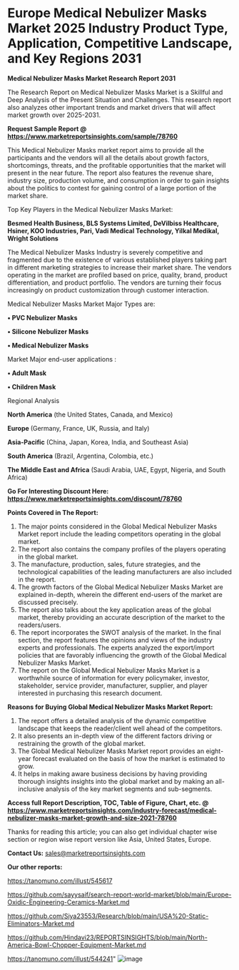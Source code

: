 # Europe Medical Nebulizer Masks Market 2025 Industry Product Type, Application, Competitive Landscape, and Key Regions 2031

<strong>Medical Nebulizer Masks Market Research Report 2031</strong>

The Research Report on Medical Nebulizer Masks Market is a Skillful and Deep Analysis of the Present Situation and Challenges. This research report also analyzes other important trends and market drivers that will affect market growth over 2025-2031.

<strong>Request Sample Report @ <a href=https://www.marketreportsinsights.com/sample/78760>https://www.marketreportsinsights.com/sample/78760</a></strong>

This Medical Nebulizer Masks market report aims to provide all the participants and the vendors will all the details about growth factors, shortcomings, threats, and the profitable opportunities that the market will present in the near future. The report also features the revenue share, industry size, production volume, and consumption in order to gain insights about the politics to contest for gaining control of a large portion of the market share.

Top Key Players in the Medical Nebulizer Masks Market:

<strong>Besmed Health Business, BLS Systems Limited, DeVilbiss Healthcare, Hsiner, KOO Industries, Pari, Vadi Medical Technology, Yilkal Medikal, Wright Solutions</strong>

The Medical Nebulizer Masks Industry is severely competitive and fragmented due to the existence of various established players taking part in different marketing strategies to increase their market share. The vendors operating in the market are profiled based on price, quality, brand, product differentiation, and product portfolio. The vendors are turning their focus increasingly on product customization through customer interaction.

Medical Nebulizer Masks Market Major Types are:

<strong>• PVC Nebulizer Masks

• Silicone Nebulizer Masks

• Medical Nebulizer Masks</strong>

Market Major end-user applications :

<strong>• Adult Mask

• Children Mask</strong>

Regional Analysis

</u><strong><b>North America</b></strong> (the United States, Canada, and Mexico)

<strong><b>Europe </b></strong>(Germany, France, UK, Russia, and Italy)

<strong><b>Asia-Pacific</b></strong> (China, Japan, Korea, India, and Southeast Asia)

<strong><b>South America</b></strong> (Brazil, Argentina, Colombia, etc.)

<strong><b>The Middle East and Africa</b></strong> (Saudi Arabia, UAE, Egypt, Nigeria, and South Africa)

<strong>Go For Interesting Discount Here: <a href=https://www.marketreportsinsights.com/discount/78760>https://www.marketreportsinsights.com/discount/78760</a></strong>

<strong>Points Covered in The Report:</strong>
<ol>
  <li>The major points considered in the Global Medical Nebulizer Masks Market report include the leading competitors operating in the global market.</li>
  <li>The report also contains the company profiles of the players operating in the global market.</li>
  <li>The manufacture, production, sales, future strategies, and the technological capabilities of the leading manufacturers are also included in the report.</li>
  <li>The growth factors of the Global Medical Nebulizer Masks Market are explained in-depth, wherein the different end-users of the market are discussed precisely.</li>
  <li>The report also talks about the key application areas of the global market, thereby providing an accurate description of the market to the readers/users.</li>
  <li>The report incorporates the SWOT analysis of the market. In the final section, the report features the opinions and views of the industry experts and professionals. The experts analyzed the export/import policies that are favorably influencing the growth of the Global Medical Nebulizer Masks Market.</li>
  <li>The report on the Global Medical Nebulizer Masks Market is a worthwhile source of information for every policymaker, investor, stakeholder, service provider, manufacturer, supplier, and player interested in purchasing this research document.</li>
</ol>
<strong>Reasons for Buying Global Medical Nebulizer Masks Market Report:</strong>

<ol>
  <li>The report offers a detailed analysis of the dynamic competitive landscape that keeps the reader/client well ahead of the competitors.</li>
  <li>It also presents an in-depth view of the different factors driving or restraining the growth of the global market.</li>
  <li>The Global Medical Nebulizer Masks Market report provides an eight-year forecast evaluated on the basis of how the market is estimated to grow.</li>
  <li>It helps in making aware business decisions by having providing thorough insights insights into the global market and by making an all-inclusive analysis of the key market segments and sub-segments.</li>
</ol>
<strong>Access full Report Description, TOC, Table of Figure, Chart, etc. @ <a href=https://www.marketreportsinsights.com/industry-forecast/medical-nebulizer-masks-market-growth-and-size-2021-78760>https://www.marketreportsinsights.com/industry-forecast/medical-nebulizer-masks-market-growth-and-size-2021-78760</a></strong>


Thanks for reading this article; you can also get individual chapter wise section or region wise report version like Asia, United States, Europe.

<strong>Contact Us:</strong>
sales@marketreportsinsights.com

<strong>Our other reports:</strong>

<a href=https://tanomuno.com/illust/545617>https://tanomuno.com/illust/545617</a>

<a href=https://github.com/sayysaif/search-report-world-market/blob/main/Europe-Oxidic-Engineering-Ceramics-Market.md>https://github.com/sayysaif/search-report-world-market/blob/main/Europe-Oxidic-Engineering-Ceramics-Market.md</a>

<a href=https://github.com/Siya23553/Research/blob/main/USA%20-Static-Eliminators-Market.md>https://github.com/Siya23553/Research/blob/main/USA%20-Static-Eliminators-Market.md</a>

<a href=https://github.com/Hindavi23/REPORTSINSIGHTS/blob/main/North-America-Bowl-Chopper-Equipment-Market.md>https://github.com/Hindavi23/REPORTSINSIGHTS/blob/main/North-America-Bowl-Chopper-Equipment-Market.md</a>

<a href=https://tanomuno.com/illust/544241>https://tanomuno.com/illust/544241</a>"
![image](https://github.com/user-attachments/assets/1d40061b-a039-4b67-afdf-b3baa9e04d59)
